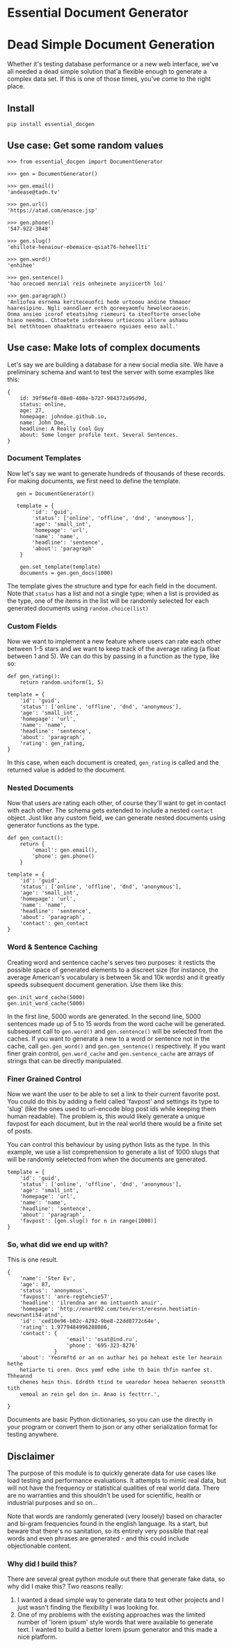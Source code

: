 # Essential Document Generator

# Dead Simple Document Generation

Whether it's testing database performance or a new web interface, we've all needed a dead simple 
solution that'a flexible enough to generate a complex data set. If this is one of those times, 
you've come to the right place.

## Install

    pip install essential_docgen
    
## Use case: Get some random values

    >>> from essential_docgen import DocumentGenerator
    
    >>> gen = DocumentGenerator()
    
    >>> gen.email()
    'andease@tadn.tv'
    
    >>> gen.url()
    'https://atad.com/enasce.jsp'
    
    >>> gen.phone()
    '547-922-3848'
    
    >>> gen.slug()
    'ehillote-henaiour-ebemaice-qsiat76-heheellti'
    
    >>> gen.word()
    'enhihee'
    
    >>> gen.sentence()
    'hao orecoed menrial reis onheinete anyiicerth loi'
    
    >>> gen.paragraph()
    'Anliofea esrnema keriteceuofci hede urtooou andine thmaoor 
    haaresipino. Ngli oanndlaer erth qoreeyaomfu hewoleoraoein. 
    Onma ansieo icorof eteatsihng riemeuri ta iteoftorte onseclohe 
    hiano needmi. Chtoetete isdorokeou urtieconu allere ashaou 
    bel netthtooen ohaaktnatu erteaaero nguiaes eeso aall.'
        
## Use case: Make lots of complex documents

Let's say we are building a database for a new social media site. We have a preliminary schema and
want to test the server with some examples like this:


    {
        id: 39f96ef8-08e0-408e-b727-984372a95d9d,
        status: online,
        age: 27,
        homepage: johndoe.github.io,
        name: John Doe,
        headline: A Really Cool Guy
        about: Some longer profile text. Several Sentences.        
    }

### Document Templates

Now let's say we want to generate hundreds of thousands of these records. For making documents, 
we first need to define the template. 

       gen = DocumentGenerator()

       template = {
            'id': 'guid',
            'status': ['online', 'offline', 'dnd', 'anonymous'],
            'age': 'small_int',
            'homepage': 'url',
            'name': 'name',
            'headline': 'sentence',
            'about': 'paragraph'
        }

        gen.set_template(template)
        documents = gen.gen_docs(1000)

The template gives the structure and type for each field in the document. Note that `status` has
a list and not a single type; when a list is provided as the type, one of the items in the list 
will be randomly selected for each generated documents using `random.choice(list)`

### Custom Fields

Now we want to implement a new feature where users can rate each other between 1-5 stars and we want
to keep track of the average rating (a float between 1 and 5). We can do this by passing in a 
function as the type, like so:

    def gen_rating():
        return random.uniform(1, 5)

    template = {
        'id': 'guid',
        'status': ['online', 'offline', 'dnd', 'anonymous'],
        'age': 'small_int',
        'homepage': 'url',
        'name': 'name',
        'headline': 'sentence',
        'about': 'paragraph',
        'rating': gen_rating,
    }

 
In this case, when each document is created, `gen_rating` is called and the returned value is 
added to the document.

### Nested Documents

Now that users are rating each other, of course they'll want to get in contact with each other. 
The schema gets extended to include a nested `contact` object. Just like any custom field, we can 
generate nested documents using generator functions as the type.

    def gen_contact():
        return {
            'email': gen.email(),
            'phone': gen.phone()
        }

    template = {
        'id': 'guid',
        'status': ['online', 'offline', 'dnd', 'anonymous'],
        'age': 'small_int',
        'homepage': 'url',
        'name': 'name',
        'headline': 'sentence',
        'about': 'paragraph',
        'contact': gen_contact
    }


### Word & Sentence Caching

Creating word and sentence cache's serves two purposes: it resticts the possible space of generated
elements to a discreet size (for instance, the average American's vocabulary is between 5k and 10k
words) and it greatly speeds subsequent document generation. Use them like this:

    gen.init_word_cache(5000)
    gen.init_word_cache(5000)

In the first line, 5000 words are generated. In the second line, 5000 sentences made up of 5 to 
15 words from the word cache will be generated. subsequent call to `gen.word()` and `gen.sentence()`
will be selected from the caches. If you want to generate a new to a word or sentence not in the 
cache, call `gen.gen_word()` and `gen.gen_sentence()` respectively. If you want finer grain control,
`gen.word_cache` and `gen.sentence_cache` are arrays of strings that can be directly manipulated.

### Finer Grained Control

Now we want the user to be able to set a link to their current favorite post. You could do this
by adding a field called 'favpost' and settings its type to 'slug' (like the ones used to url-encode
blog post ids while keeping them human readable). The problem is, this would likely generate a 
unique favpost for each document, but in the real world there would be a finite set of posts.

You can control this behaviour by using python lists as the type. In this example, we use a list
comprehension to generate a list of 1000 slugs that will be randomly seletected from when the documents
are generated. 

    template = {
        'id': 'guid',
        'status': ['online', 'offline', 'dnd', 'anonymous'],
        'age': 'small_int',
        'homepage': 'url',
        'name': 'name',
        'headline': 'sentence',
        'about': 'paragraph',
        'favpost': [gen.slug() for n in range(1000)]
    }




### So, what did we end up with?

This is one result. 

    {
        'name': 'Ster Ev', 
        'age': 87, 
        'status': 'anonymous', 
        'favpost': 'anre-regtehcie57', 
        'headline': 'ilrendna anr mo inttuonth anuir', 
        'homepage': 'http://enar692.com/ten/erst/eresnn.heotiatin-neworwnti54-atnd', 
        'id': 'ced10e96-b02c-4292-9be8-22dd8772c64e', 
        'rating': 1.9779484996288086, 
        'contact': {
                       'email': 'osat@ind.ru', 
                       'phone': '695-323-8276'
                   }
        'about': 'Yeormftd or an on authar hei po heheat este ler hearain hethe 
        hetiarte ti oren. Oncs yemf edhe inhe th bain thfin nanfee st. Thheannd 
        chenes hein thin. Edrdth ttind te uearedor heoea hehaeren seonstth tith 
        vemoal an rein gel don in. Anao is fecttrr.', 
 
    }

Documents are basic Python dictionaries, so you can use the directly in your program or convert 
them to json or any other serialization format for testing anywhere.

## Disclaimer

The purpose of this module is to quickly generate data for use cases like load testing and 
performance evaluations. It attempts to mimic real data, but will not have the frequency or
statistical qualities of real world data. There are no warranties and this shouldn't 
be used for scientific, health or industrial purposes and so on...

Note that words are randomly generated (very loosely) based on character and bi-gram frequencies
found in the english language. Its a start, but beware that there's no sanitation, so its entirely 
very possible that real words and even phrases are generated - and this could include
objectionable content.

### Why did I build this?

There are several great python module out there that generate fake data, so why did I make this?
Two reasons really:

1. I wanted a dead simple way to generate data to test other projects and I just wasn't finding
the flexibility I was looking for.
2. One of my problems with the existing approaches was the limited number of 'lorem ipsum' style words
that were available to generate text. I wanted to build a better lorem ipsum generator and this
made a nice platform.
